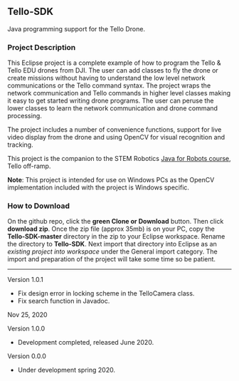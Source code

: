 ## Tello-SDK

Java programming support for the Tello Drone. 

### Project Description

This Eclipse project is a complete example of how to program the Tello & Tello EDU drones
from DJI. The user can add classes to fly the drone or create missions without having
to understand the low level network communications or the Tello command syntax. The
project wraps the network communication and Tello commands in higher level classes making
it easy to get started writing drone programs. The user can peruse the lower classes to
learn the network communication and drone command processing.

The project includes a number of convenience functions, support for live video display
from the drone and using OpenCV for visual recognition and tracking.

This project is the companion to the STEM Robotics [Java for Robots course](https://stemrobotics.cs.pdx.edu/node/4196), Tello off-ramp.

**Note**: This project is intended for use on Windows PCs as the OpenCV implementation included with the
project is Windows specific.

### How to Download

On the github repo, click the **green Clone or Download** button. Then click **download zip**.
Once the zip file (approx 35mb) is on your PC, copy the **Tello-SDK-master** directory in the zip 
to your Eclipse workspace. Rename the directory to **Tello-SDK**. Next import that directory
into Eclipse as an *existing project into workspace* under the General import category.
The import and preparation of the project will take some time so be patient.

*****************************************************************************************
Version 1.0.1

*	Fix design error in locking scheme in the TelloCamera class.
*	Fix search function in Javadoc.

Nov 25, 2020

Version 1.0.0

*	Development completed, released June 2020.

Version 0.0.0

*	Under development spring 2020.
